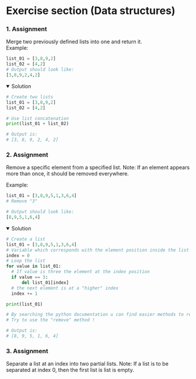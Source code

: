 # Exercise section (Data structures)

### 1. Assignment

Merge two previously defined lists into one and return it.<br>
Example:

```python
list_01 = [3,8,9,2]
list_02 = [4,2]
# Output should look like:
[3,8,9,2,4,2]

```

<details open>
<summary>Solution</summary>

  ```python
 # Create two lists
list_01 = [3,8,9,2]
list_02 = [4,2]

# Use list concatenation
print(list_01 + list_02)

# Output is:
# [3, 8, 9, 2, 4, 2]  
 ``` 
  
</details>


### 2. Assignment

Remove a specific element from a specified list.
Note: If an element appears more than once, it should be removed everywhere.

Example:

```python
list_01 = [3,8,9,5,1,3,6,4]
# Remove "3"

# Output should look like:
[8,9,5,1,6,4]

```

<details open>
<summary>Solution</summary>

  ```python
# Create a list
list_01 = [3,8,9,5,1,3,6,4]
# Variable which corresponds with the element position inside the list
index = 0
# Loop the list
for value in list_01:
    # If value is three the element at the index position
    if value == 3:
        del list_01[index]
    # the next element is at a "higher" index
    index += 1

print(list_01)

# By searching the python documentation u can find easier methods to remove an element
# Try to use the "remove" method !

# Output is:
# [8, 9, 5, 1, 6, 4]
 ``` 

### 3. Assignment
  
Separate a list at an index into two partial lists.
Note:  If a list is to be separated at index 0, then the first list is list is empty.
  
